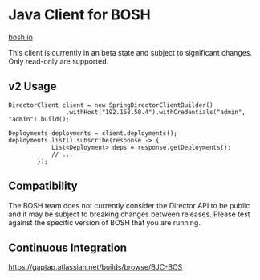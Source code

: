 # Java Client for BOSH

[bosh.io](http://bosh.io)

This client is currently in an beta state and subject to significant changes. Only read-only
are supported.

## v2 Usage

```
DirectorClient client = new SpringDirectorClientBuilder()
                .withHost("192.168.50.4").withCredentials("admin", "admin").build();

Deployments deployments = client.deployments();
deployments.list().subscribe(response -> {
            List<Deployment> deps = response.getDeployments();
			// ...
        });         
```

## Compatibility

The BOSH team does not currently consider the Director API to be public and it may be subject to breaking changes
between releases. Please test against the specific version of BOSH that you are running.

## Continuous Integration

https://gaptap.atlassian.net/builds/browse/BJC-BOS
